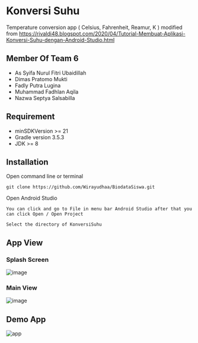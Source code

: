 
# Konversi Suhu

Temperature conversion app ( Celsius, Fahrenheit, Reamur, K ) modified from https://rivaldi48.blogspot.com/2020/04/Tutorial-Membuat-Aplikasi-Konversi-Suhu-dengan-Android-Studio.html




## Member Of Team 6

 - As Syifa Nurul Fitri Ubaidillah
 - Dimas Pratomo Mukti
 - Fadly Putra Lugina
 - Muhammad Fadhlan Aqila
 - Nazwa Septya Salsabilla

## Requirement

- minSDKVersion >= 21
- Gradle version 3.5.3 
- JDK >= 8 



## Installation
  Open command line or terminal

```
git clone https://github.com/Wirayudhaa/BiodataSiswa.git
```
  Open Android Studio 
```
You can click and go to File in menu bar Android Studio after that you can click Open / Open Project
```
```
Select the directory of KonversiSuhu
```



## App View

### Splash Screen
![image](https://user-images.githubusercontent.com/60656929/177327284-e3f76830-b4d4-4851-bd1c-37594400d541.png)

### Main View
![image](https://user-images.githubusercontent.com/60656929/177327378-83795515-55fd-4000-b99a-a021ef6850d8.png)


## Demo App
![app](https://user-images.githubusercontent.com/60656929/177327653-a3e88e86-c64b-4f4c-bf73-6212f87081b3.gif)

